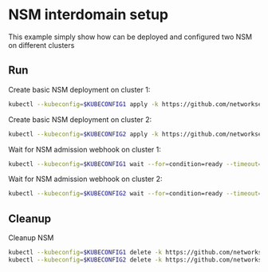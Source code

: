 # NSM interdomain setup


This example simply show how can be deployed and configured two NSM on different clusters

## Run

Create basic NSM deployment on cluster 1:

```bash
kubectl --kubeconfig=$KUBECONFIG1 apply -k https://github.com/networkservicemesh/deployments-k8s/examples/interdomain/nsm/cluster1?ref=ff560a64ff9f5b399e7fdba8f4938bca4f9e0e5d
```

Create basic NSM deployment on cluster 2:

```bash
kubectl --kubeconfig=$KUBECONFIG2 apply -k https://github.com/networkservicemesh/deployments-k8s/examples/interdomain/nsm/cluster2?ref=ff560a64ff9f5b399e7fdba8f4938bca4f9e0e5d
```

Wait for NSM admission webhook on cluster 1:

```bash
kubectl --kubeconfig=$KUBECONFIG1 wait --for=condition=ready --timeout=1m pod -n nsm-system -l app=admission-webhook-k8s
```

Wait for NSM admission webhook on cluster 2:

```bash
kubectl --kubeconfig=$KUBECONFIG2 wait --for=condition=ready --timeout=1m pod -n nsm-system -l app=admission-webhook-k8s
```

## Cleanup

Cleanup NSM
```bash
kubectl --kubeconfig=$KUBECONFIG1 delete -k https://github.com/networkservicemesh/deployments-k8s/examples/interdomain/nsm/cluster1?ref=ff560a64ff9f5b399e7fdba8f4938bca4f9e0e5d
kubectl --kubeconfig=$KUBECONFIG2 delete -k https://github.com/networkservicemesh/deployments-k8s/examples/interdomain/nsm/cluster2?ref=ff560a64ff9f5b399e7fdba8f4938bca4f9e0e5d
```
